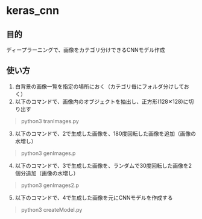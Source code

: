 # keras_cnn
## 目的
ディープラーニングで、画像をカテゴリ分けできるCNNモデル作成

## 使い方
1. 白背景の画像一覧を指定の場所におく（カテゴリ毎にフォルダ分けしておく）
2. 以下のコマンドで、画像内のオブジェクトを抽出し、正方形(128✕128)に切り出す  
>python3 tranImages.py

3. 以下のコマンドで、2で生成した画像を、180度回転した画像を追加（画像の水増し）  
>python3 genImages.p

4. 以下のコマンドで、3で生成した画像を、ランダムで30度回転した画像を2個分追加（画像の水増し）  
>python3 genImages2.p

5. 以下のコマンドで、4で生成した画像を元にCNNモデルを作成する  
>python3 createModel.py
